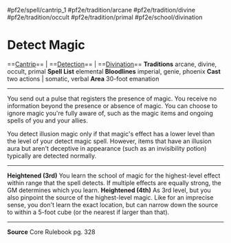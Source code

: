 #pf2e/spell/cantrip_1 #pf2e/tradition/arcane #pf2e/tradition/divine #pf2e/tradition/occult #pf2e/tradition/primal #pf2e/school/divination
# Detect Magic
==[Cantrip](Cantrip.md)== | ==[Detection](Detection.md)== | ==[Divination](Divination.md)==
**Traditions** arcane, divine, occult, primal
**Spell List** elemental
**Bloodlines** imperial, genie, phoenix
**Cast** two actions | somatic, verbal
**Area** 30-foot emanation

---
You send out a pulse that registers the presence of magic. You receive no information beyond the presence or absence of magic. You can choose to ignore magic you're fully aware of, such as the magic items and ongoing spells of you and your allies.

You detect illusion magic only if that magic's effect has a lower level than the level of your detect magic spell. However, items that have an illusion aura but aren't deceptive in appearance (such as an invisibility potion) typically are detected normally.

---
**Heightened (3rd)** You learn the school of magic for the highest-level effect within range that the spell detects. If multiple effects are equally strong, the GM determines which you learn.
**Heightened (4th)** As 3rd level, but you also pinpoint the source of the highest-level magic. Like for an imprecise sense, you don't learn the exact location, but can narrow down the source to within a 5-foot cube (or the nearest if larger than that).

---
**Source** Core Rulebook pg. 328